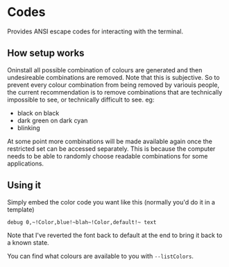 # Codes

Provides ANSI escape codes for interacting with the terminal.

## How setup works

Oninstall all possible combination of colours are generated and then undesireable combinations are removed. Note that this is subjective. So to prevent every colour combination from being removed by variouis people, the current recommendation is to remove combinations that are technically impossible to see, or technically difficult to see. eg:

* black on black
* dark green on dark cyan
* blinking

At some point more combinations will be made available again once the restricted set can be accessed separately. This is because the computer needs to be able to randomly choose readable combinations for some applications.

## Using it

Simply embed the color code you want like this (normally you'd do it in a template)

    debug 0,~!Color,blue!~blah~!Color,default!~ text

Note that I've reverted the font back to default at the end to bring it back to a known state.

You can find what colours are available to you with `--listColors`.
